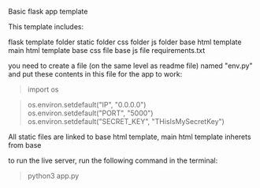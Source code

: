 Basic flask app template

This template includes:

flask
template folder
static folder
css folder
js folder
base html template
main html template
base css file
base js file
requirements.txt

you need to create a file (on the same level as readme file) named "env.py" and put these contents in this file for the app to work:

> import os

> os.environ.setdefault("IP", "0.0.0.0")  
> os.environ.setdefault("PORT", "5000")  
> os.environ.setdefault("SECRET_KEY", "THisIsMySecretKey")

All static files are linked to base html template, main html template inherets from base

to run the live server, run the following command in the terminal:
> python3 app.py

